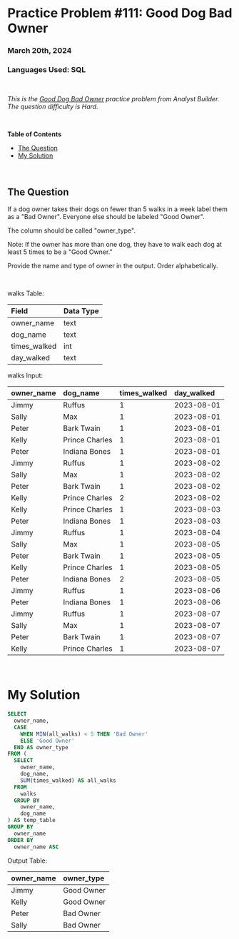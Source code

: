 # **Practice Problem #111: Good Dog Bad Owner**
### March 20th, 2024
### Languages Used: SQL

<br>

*This is the [Good Dog Bad Owner](https://www.analystbuilder.com/questions/good-dog-bad-owner-qjLXc) practice problem from Analyst Builder. The question difficulty is Hard.*

<br>

**Table of Contents**

-   [The Question](#the-question)
-   [My Solution](#my-solution)
  
<br>

## The Question

If a dog owner takes their dogs on fewer than 5 walks in a week label them as a "Bad Owner". Everyone else should be labeled "Good Owner".

The column should be called "owner_type".

Note: If the owner has more than one dog, they have to walk each dog at least 5 times to be a "Good Owner."

Provide the name and type of owner in the output. Order alphabetically.

<br>

walks Table:

| Field        | Data Type |
| :----------- | :-------- |
| owner_name   | text      |
| dog_name     | text      |
| times_walked | int       |
| day_walked   | text      |

walks Input:

| owner_name | dog_name       | times_walked | day_walked |
| :--------- | :------------- | :----------- | :--------- |
| Jimmy      | Ruffus         | 1            | 2023-08-01 |
| Sally      | Max            | 1            | 2023-08-01 |
| Peter      | Bark Twain     | 1            | 2023-08-01 |
| Kelly      | Prince Charles | 1            | 2023-08-01 |
| Peter      | Indiana Bones  | 1            | 2023-08-01 |
| Jimmy      | Ruffus         | 1            | 2023-08-02 |
| Sally      | Max            | 1            | 2023-08-02 |
| Peter      | Bark Twain     | 1            | 2023-08-02 |
| Kelly      | Prince Charles | 2            | 2023-08-02 |
| Kelly      | Prince Charles | 1            | 2023-08-03 |
| Peter      | Indiana Bones  | 1            | 2023-08-03 |
| Jimmy      | Ruffus         | 1            | 2023-08-04 |
| Sally      | Max            | 1            | 2023-08-05 |
| Peter      | Bark Twain     | 1            | 2023-08-05 |
| Kelly      | Prince Charles | 1            | 2023-08-05 |
| Peter      | Indiana Bones  | 2            | 2023-08-05 |
| Jimmy      | Ruffus         | 1            | 2023-08-06 |
| Peter      | Indiana Bones  | 1            | 2023-08-06 |
| Jimmy      | Ruffus         | 1            | 2023-08-07 |
| Sally      | Max            | 1            | 2023-08-07 |
| Peter      | Bark Twain     | 1            | 2023-08-07 |
| Kelly      | Prince Charles | 1            | 2023-08-07 |

<br>

# My Solution

``` SQL
SELECT 
  owner_name,
  CASE 
    WHEN MIN(all_walks) < 5 THEN 'Bad Owner'
    ELSE 'Good Owner'
  END AS owner_type
FROM (
  SELECT
    owner_name,
    dog_name,
    SUM(times_walked) AS all_walks
  FROM
    walks
  GROUP BY
    owner_name,
    dog_name
) AS temp_table
GROUP BY
  owner_name
ORDER BY
  owner_name ASC
```

Output Table:

| owner_name | owner_type |
| :--------- | :--------- |
| Jimmy      | Good Owner |
| Kelly      | Good Owner |
| Peter      | Bad Owner  |
| Sally      | Bad Owner  |
